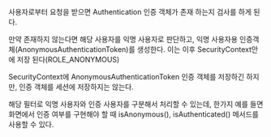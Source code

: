 사용자로부터 요청을 받으면 Authentication 인증 객체가 존재 하는지 검사를 하게 된다.

만약 존재하지 않는다면 해당 사용자를 익명 사용자로 판단하고, 익명 사용자용 인증객체(AnonymousAuthenticationToken)를 생성한다. 이는 이후 SecurityContext안에 저장 된다(ROLE_ANONYMOUS)

SecurityContext에 AnonymousAuthenticationToken 인증 객체를 저장하긴 하지만, 인증 객체를 세션에 저장하지는 않는다.

해당 필터로 익명 사용자와 인증 사용자를 구분해서 처리할 수 있는데, 한가지 예를 들면 화면에서 인증 여부를 구현해야 할 때 isAnonymous(), isAuthenticated() 메서드를 사용할 수 있다.

